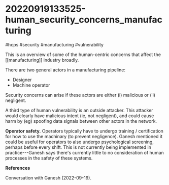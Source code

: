 # 20220919133525-human_security_concerns_manufacturing

#hcps #security #manufacturing #vulnerability

This is an overview of some of the human-centric concerns that affect the
[[manufacturing]] industry broadly. 

There are two general actors in a manufacturing pipeline:

* Designer
* Machine operator

Security concerns can arise if these actors are either (i) malicious or (ii) negligent. 

A third type of human vulnerability is an outside attacker. This attacker would clearly
have malicious intent (ie, not negligent), and could cause harm by (eg) spoofing data
signals between other actors in the network.

**Operator safety.** Operators typically have to undergo training / certification for how
to use the machinary (to prevent negligence). Ganesh mentioned it could be useful for
operators to also undergo psychological screening, perhaps before every shift. This is not
currently being implemented in practice---Ganesh says there's currently little to no
consideration of human processes in the safety of these systems.


**References**

Conversation with Ganesh (2022-09-19).
